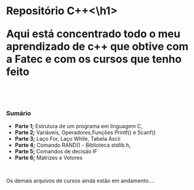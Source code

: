 <h1>Repositório C++<\h1>
<br>
<p>Aqui está concentrado todo o meu aprendizado de c++ que obtive com a Fatec e com os cursos que tenho feito</p>
<br>
<h3>Sumário</h3>
<ul>
    <li><b>Parte 1;</b> Estrutura de um programa em linguagem C, </li>
    <li><b>Parte 2;</b> Variáveis, Operadores,Funções Printf() e Scanf()</li>
    <li><b>Parte 3;</b> Laço For, Laço While, Tabela Ascii </li>
    <li><b>Parte 4;</b> Comando RAND() - Biblioteca stdlib.h,</li>
    <li><b>Parte 5;</b> Comandos de decisão IF</li>
    <li><b>Parte 6;</b> Matrizes e Vetores</li>
</ul>
<br>
<p>Os demais arquivos de cursos ainda estão em andamento....</p>